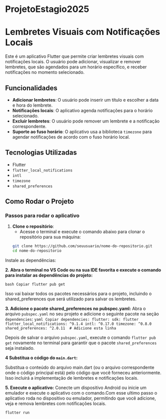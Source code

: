 # ProjetoEstagio2025
# Lembretes Visuais com Notificações Locais

Este é um aplicativo Flutter que permite criar lembretes visuais com notificações locais. O usuário pode adicionar, visualizar e remover lembretes, que são agendados para um horário específico, e receber notificações no momento selecionado.

## Funcionalidades

- **Adicionar lembretes**: O usuário pode inserir um título e escolher a data e hora do lembrete.
- **Notificações locais**: O aplicativo agenda notificações para o horário selecionado.
- **Excluir lembretes**: O usuário pode remover um lembrete e a notificação correspondente.
- **Suporte ao fuso horário**: O aplicativo usa a biblioteca `timezone` para agendar notificações de acordo com o fuso horário local.

## Tecnologias Utilizadas

- Flutter
- `flutter_local_notifications`
- `intl`
- `timezone`
- `shared_preferences`

## Como Rodar o Projeto

### Passos para rodar o aplicativo

1. **Clone o repositório**:
   - Acesse o terminal e execute o comando abaixo para clonar o repositório para sua máquina:
   ```bash
   git clone https://github.com/seuusuario/nome-do-repositorio.git
   cd nome-do-repositorio
Instale as dependências:

**2. Abra o terminal no VS Code ou na sua IDE favorita e execute o comando para instalar as dependências do projeto:**

`bash
Copiar
flutter pub get`

Isso vai baixar todos os pacotes necessários para o projeto, incluindo o shared_preferences que será utilizado para salvar os lembretes.

**3. Adicione o pacote shared_preferences no pubspec.yaml:**
Abra o arquivo `pubspec.yaml` no seu projeto e adicione o seguinte pacote na seção `dependencies`:
`yaml
Copiar
dependencies:
  flutter:
    sdk: flutter
  flutter_local_notifications: ^9.1.4
  intl: ^0.17.0
  timezone: ^0.8.0
  shared_preferences: ^2.0.11  # Adicione esta linha`

Depois de salvar o arquivo `pubspec.yaml`, execute o comando `flutter pub get` novamente no terminal para garantir que o pacote `shared_preferences` seja instalado.

**4 Substitua o código do `main.dart`:**

Substitua o conteúdo do arquivo main.dart (ou o arquivo correspondente onde o código principal está) pelo código que você forneceu anteriormente. Isso incluirá a implementação de lembretes e notificações locais.

**5. Execute o aplicativo:**
Conecte um dispositivo Android ou inicie um emulador e execute o aplicativo com o comando.Com esse ultimo passo o aplicativo roda no dispositivo ou emulador, permitindo que você adicione, veja e remova lembretes com notificações locais.

```bash
flutter run

